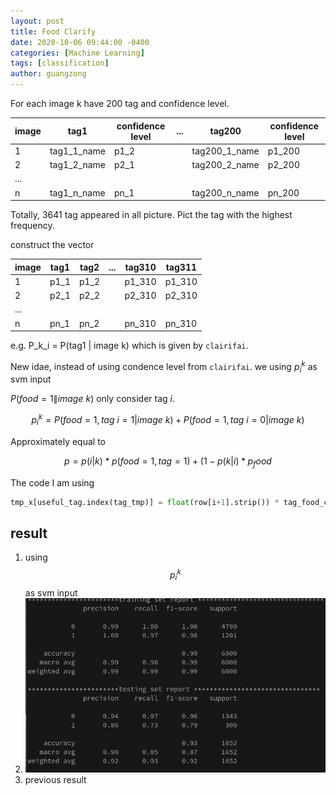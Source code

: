 ```yaml
---
layout: post
title: Food Clarify
date: 2020-10-06 09:44:00 -0400
categories: [Machine Learning]
tags: [classification]
author: guangzong
---
```


For each image k have 200 tag and confidence level.

| image | tag1        | confidence level | ... | tag200        | confidence level |
|-------|-------------|-----------------|-----|---------------|-----------------|
| 1     | tag1_1_name | p1_2            |     | tag200_1_name | p1_200          |
| 2     | tag1_2_name | p2_1            |     | tag200_2_name | p2_200          |
| ...   |             |                 |     |               |                 |
| n     | tag1_n_name | pn_1            |     | tag200_n_name | pn_200          |


Totally, 3641 tag appeared in all picture.
Pict the tag with the highest frequency.

construct the vector 

| image | tag1 | tag2 | ... | tag310 | tag311 |
|-------|------|------|-----|--------|--------|
| 1     | p1_1 | p1_2 |     | p1_310 | p1_310 |
| 2     | p2_1 | p2_2 |     | p2_310 | p2_310 |
| ...   |      |      |     |        |        |
| n     | pn_1 | pn_2 |     | pn_310 | pn_310 |

e.g. P\_k\_i = P(tag1 \| image  k) which is given by `clairifai`.

New idae, instead of using condence level from `clairifai`.
we using $p_{i}^{k}$ as svm input 

$P(food = 1 \| image\ k)$ only consider tag  $i$.

$$
p_{i}^{k} = 
P(food = 1, tag\ i = 1| image\ k) +
P(food = 1, tag\ i = 0| image\ k)
$$

Approximately equal to

$$
p = p(i|k) * p(food = 1, tag = 1) + (1-p(k|i) * p_food
$$

The code I am using
```python
tmp_x[useful_tag.index(tag_tmp)] = float(row[i+1].strip()) * tag_food_correlation_dict[tag_tmp] + (1-float(row[i+1].strip())) * p_food
```

## result 
1. using $$p_{i}^{k}$$ as svm input 
2. ![result1](https://raw.githubusercontent.com/chen-gz/picBed/master/result1.png)
3. previous result

